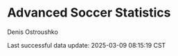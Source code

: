 # Advanced Soccer Statistics
Denis Ostroushko

<!-- gfm -->

Last successful data update: 2025-03-09 08:15:19 CST
